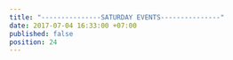 ```yaml
---
title: "---------------SATURDAY EVENTS---------------"
date: 2017-07-04 16:33:00 +07:00
published: false
position: 24
---
```


